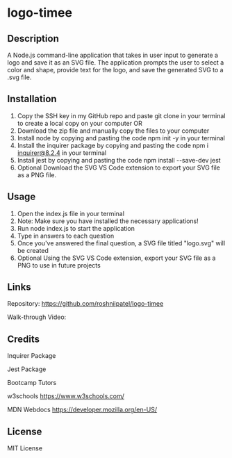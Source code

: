 # logo-timee

## Description

A Node.js command-line application that takes in user input to generate a logo and save it as an SVG file. The application prompts the user to select a color and shape, provide text for the logo, and save the generated SVG to a .svg file.

## Installation

1. Copy the SSH key in my GitHub repo and paste git clone <SSHKEY> in your terminal to create a local copy on your computer
OR
2. Download the zip file and manually copy the files to your computer
3. Install node by copying and pasting the code npm init -y in your terminal
4. Install the inquirer package by copying and pasting the code npm i inquirer@8.2.4 in your terminal
5. Install jest by copying and pasting the code npm install --save-dev jest
6. Optional Download the SVG VS Code extension to export your SVG file as a PNG file.

## Usage
1. Open the index.js file in your terminal
2. Note: Make sure you have installed the necessary applications!
3. Run node index.js to start the application
4. Type in answers to each question
5. Once you've answered the final question, a SVG file titled "logo.svg" will be created
6. Optional Using the SVG VS Code extension, export your SVG file as a PNG to use in future projects

## Links

Repository: https://github.com/roshniipatel/logo-timee 

Walk-through Video: 

## Credits

Inquirer Package

Jest Package 

Bootcamp Tutors

w3schools https://www.w3schools.com/

MDN Webdocs https://developer.mozilla.org/en-US/

## License

MIT License